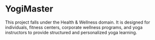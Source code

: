 # YogiMaster
This project falls under the Health &amp; Wellness domain. It is designed for individuals, fitness centers, corporate wellness programs, and yoga instructors to provide structured and personalized yoga learning.
